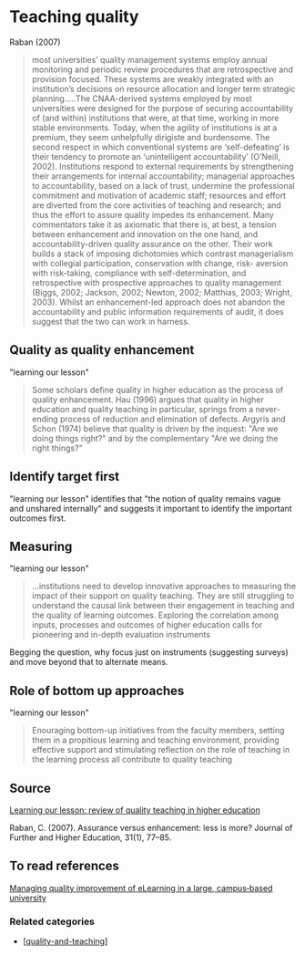 # Teaching quality

Raban (2007)
> most universities’ quality management systems employ annual monitoring and periodic review procedures that are retrospective and provision focused. These systems are weakly integrated with an institution’s decisions on resource allocation and longer term strategic planning.....The CNAA-derived systems employed by most universities were designed for the purpose of securing accountability of (and within) institutions that were, at that time, working in more stable environments. Today, when the agility of institutions is at a premium, they seem unhelpfully dirigiste and burdensome.
> The second respect in which conventional systems are ‘self-defeating’ is their tendency to promote an ‘unintelligent accountability’ (O’Neill, 2002). Institutions respond to external requirements by strengthening their arrangements for internal accountability; managerial approaches to accountability, based on a lack of trust, undermine the professional commitment and motivation of academic staff; resources and effort are diverted from the core activities of teaching and research; and thus the effort to assure quality impedes its enhancement.
> Many commentators take it as axiomatic that there is, at best, a tension between enhancement and innovation on the one hand, and accountability-driven quality assurance on the other. Their work builds a stack of imposing dichotomies which contrast managerialism with collegial participation, conservation with change, risk- aversion with risk-taking, compliance with self-determination, and retrospective with prospective approaches to quality management (Biggs, 2002; Jackson, 2002; Newton, 2002; Matthias, 2003; Wright, 2003). Whilst an enhancement-led approach does not abandon the accountability and public information requirements of audit, it does suggest that the two can work in harness.

## Quality as quality enhancement

"learning our lesson"
> Some scholars define quality in higher education as the process of quality enhancement. Hau (1996) argues that quality in higher education and quality teaching in particular, springs from a never-ending process of reduction and elimination of defects. Argyris and Schon (1974) believe that quality is driven by the inquest: "Are we doing things right?" and by the complementary "Are we doing the right things?"

## Identify target first

"learning our lesson" identifies that "the notion of quality remains vague and unshared internally" and suggests it important to identify the important outcomes first.

## Measuring

"learning our lesson"
> ...institutions need to develop innovative approaches to measuring the impact of their support on quality teaching. They are still struggling to understand the causal link between their engagement in teaching and the quality of learning outcomes. Exploring the correlation among inputs, processes and outcomes of higher education calls for pioneering and in-depth evaluation instruments

Begging the question, why focus just on instruments (suggesting surveys) and move beyond that to alternate means.

## Role of bottom up approaches

"learning our lesson"
> Enouraging bottom-up initiatives from the faculty members, setting them in a propitious learning and teaching environment, providing effective support and stimulating reflection on the role of teaching in the learning process all contribute to quality teaching

## Source

[Learning our lesson: review of quality teaching in higher education](https://books.google.com.au/books?hl=en&lr=&id=mi7WAgAAQBAJ&oi=fnd&pg=PA3&ots=ouJUSq3gfK&sig=Ru_9fhmtXA1Dsu7d_kZJFmoRcB0#v=onepage&q&f=false)

Raban, C. (2007). Assurance versus enhancement: less is more? Journal of Further and Higher Education, 31(1), 77–85.

## To read references

[Managing quality improvement of eLearning in a large, campus‐based university](http://www.emeraldinsight.com.ezproxy.usq.edu.au/doi/full/10.1108/09684880710723007)

### Related categories

- [[quality-and-teaching]]

[//begin]: # "Autogenerated link references for markdown compatibility"
[quality-and-teaching]: ../quality-and-teaching.md "Quality and teaching"
[//end]: # "Autogenerated link references"
